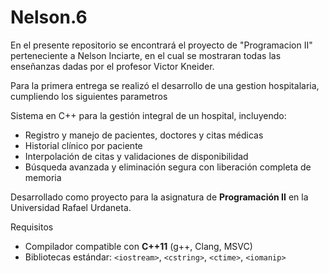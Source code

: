 # Nelson.6

En el presente repositorio se encontrará el proyecto de "Programacion II" perteneciente a Nelson Inciarte, en el cual se mostraran todas las enseñanzas
dadas por el profesor Victor Kneider.

Para la primera entrega se realizó el desarrollo de una gestion hospitalaria, cumpliendo los siguientes parametros

Sistema en C++ para la gestión integral de un hospital, incluyendo:
- Registro y manejo de pacientes, doctores y citas médicas
- Historial clínico por paciente
- Interpolación de citas y validaciones de disponibilidad
- Búsqueda avanzada y eliminación segura con liberación completa de memoria

Desarrollado como proyecto para la asignatura de **Programación II** en la Universidad Rafael Urdaneta.

Requisitos
- Compilador compatible con **C++11** (g++, Clang, MSVC)
- Bibliotecas estándar: `<iostream>`, `<cstring>`, `<ctime>`, `<iomanip>` 